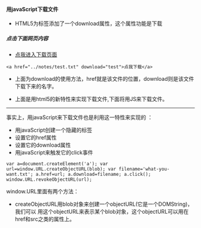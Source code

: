 #### 用javaScript下载文件
* HTML5为<a>标签添加了一个download属性，这个属性功能是下载

##### 点击下面网页内容
* [点我进入下载页面](http://lemon83.github.io/notes/down/down.html)


 `<a href="../notes/test.txt" download="test">点我下载</a>`

* 上面为download的使用方法，href就是该文件的位置，download则是该文件下载下来的名字。

* 上面是用html5的新特性来实现下载文件,下面将用JS来下载文件。

***

事实上，用javaScript来下载文件也是利用这一特性来实现的 ：
* 用javaScript创建一个隐藏的<a>标签
* 设置它的href属性
* 设置它的download属性
* 用javaScript来触发它的click事件

`
        var a=document.createElement('a');
        var url=window.URL.createObjectURL(blob);
        var filename='what-you-want.txt';
        a.href=url;
        a.download=filename;
        a.click();
        window.URL.revokeObjectURL(url);
`

window.URL里面有两个方法：
* createObjectURL用blob对象来创建一个objectURL(它是一个DOMString)，我们可以
用这个objectURL来表示某个blob对象，这个objectURL可以用在href和src之类的属性上。

